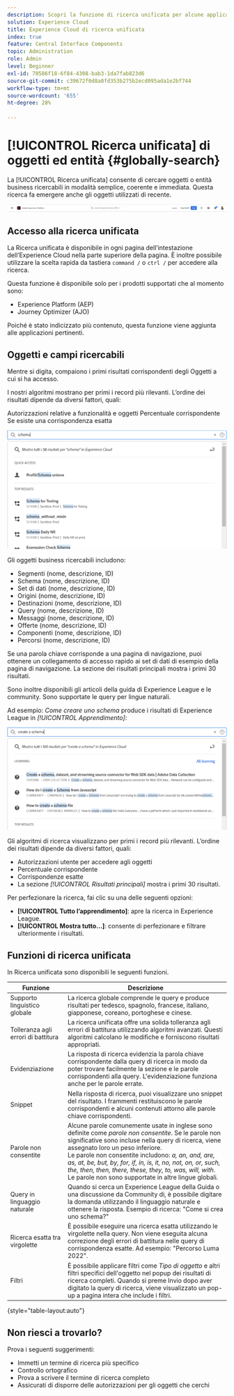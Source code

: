 ```yaml
---
description: Scopri la funzione di ricerca unificata per alcune applicazioni in Experience Cloud.
solution: Experience Cloud
title: Experience Cloud di ricerca unificata
index: true
feature: Central Interface Components
topic: Administration
role: Admin
level: Beginner
exl-id: 70586f18-6f84-4308-bab3-1da7fab823d6
source-git-commit: c39672f0d8a0fd353b275b2ecd095ada1e2bf744
workflow-type: tm+mt
source-wordcount: '655'
ht-degree: 28%

---
```


# [!UICONTROL Ricerca unificata] di oggetti ed entità {#globally-search}

La [!UICONTROL Ricerca unificata] consente di cercare oggetti o entità business ricercabili in modalità semplice, coerente e immediata. Questa ricerca fa emergere anche gli oggetti utilizzati di recente.

![Ricerca globale di oggetti ed entità](../assets/platform-search.png)

## Accesso alla ricerca unificata

La Ricerca unificata è disponibile in ogni pagina dell’intestazione dell’Experience Cloud nella parte superiore della pagina. È inoltre possibile utilizzare la scelta rapida da tastiera `command /` o `ctrl /` per accedere alla ricerca.

Questa funzione è disponibile solo per i prodotti supportati che al momento sono:

* Experience Platform (AEP)
* Journey Optimizer (AJO)

Poiché è stato indicizzato più contenuto, questa funzione viene aggiunta alle applicazioni pertinenti.

## Oggetti e campi ricercabili

Mentre si digita, compaiono i primi risultati corrispondenti degli Oggetti a cui si ha accesso.

I nostri algoritmi mostrano per primi i record più rilevanti. L’ordine dei risultati dipende da diversi fattori, quali:

Autorizzazioni relative a funzionalità e oggetti
Percentuale corrispondente
Se esiste una corrispondenza esatta

![Ricerca unificata in Experience Cloud](../assets/unified-search-results.png)

Gli oggetti business ricercabili includono:

* Segmenti (nome, descrizione, ID)
* Schema (nome, descrizione, ID)
* Set di dati (nome, descrizione, ID)
* Origini (nome, descrizione, ID)
* Destinazioni (nome, descrizione, ID)
* Query (nome, descrizione, ID)
* Messaggi (nome, descrizione, ID)
* Offerte (nome, descrizione, ID)
* Componenti (nome, descrizione, ID)
* Percorsi (nome, descrizione, ID)

Se una parola chiave corrisponde a una pagina di navigazione, puoi ottenere un collegamento di accesso rapido ai set di dati di esempio della pagina di navigazione. La sezione dei risultati principali mostra i primi 30 risultati.

Sono inoltre disponibili gli articoli della guida di Experience League e le community. Sono supportate le query per lingue naturali.

Ad esempio: _Come creare uno schema_ produce i risultati di Experience League in _[!UICONTROL Apprendimento]_:

![Aiuto per la ricerca unificata in Experience Cloud](../assets/unified-search-learning.png)

Gli algoritmi di ricerca visualizzano per primi i record più rilevanti. L’ordine dei risultati dipende da diversi fattori, quali:

* Autorizzazioni utente per accedere agli oggetti
* Percentuale corrispondente
* Corrispondenze esatte
* La sezione _[!UICONTROL Risultati principali]_ mostra i primi 30 risultati.

Per perfezionare la ricerca, fai clic su una delle seguenti opzioni:

* **[!UICONTROL Tutto l’apprendimento]**: apre la ricerca in Experience League.
* **[!UICONTROL Mostra tutto...]**: consente di perfezionare e filtrare ulteriormente i risultati.

## Funzioni di ricerca unificata

In Ricerca unificata sono disponibili le seguenti funzioni.

| Funzione | Descrizione |
| ------- | ------- |
| Supporto linguistico globale | La ricerca globale comprende le query e produce risultati per tedesco, spagnolo, francese, italiano, giapponese, coreano, portoghese e cinese. |
| Tolleranza agli errori di battitura | La ricerca unificata offre una solida tolleranza agli errori di battitura utilizzando algoritmi avanzati. Questi algoritmi calcolano le modifiche e forniscono risultati appropriati. |
| Evidenziazione | La risposta di ricerca evidenzia la parola chiave corrispondente dalla query di ricerca in modo da poter trovare facilmente la sezione e le parole corrispondenti alla query. L&#39;evidenziazione funziona anche per le parole errate. |
| Snippet | Nella risposta di ricerca, puoi visualizzare uno snippet del risultato. I frammenti restituiscono le parole corrispondenti e alcuni contenuti attorno alle parole chiave corrispondenti. |
| Parole non consentite | Alcune parole comunemente usate in inglese sono definite come _parole non consentite_. Se le parole non significative sono incluse nella query di ricerca, viene assegnato loro un peso inferiore. <br>Le parole non consentite includono: _a, an, and, are, as, at, be, but, by, for, if, in, is, it, no, not, on, or, such, the, then, then, there, these, they, to, was, will, with_. <br>Le parole non sono supportate in altre lingue globali. |
| Query in linguaggio naturale | Quando si cerca un Experience League della Guida o una discussione da Community di, è possibile digitare la domanda utilizzando il linguaggio naturale e ottenere la risposta. Esempio di ricerca: &quot;Come si crea uno schema?&quot; |
| Ricerca esatta tra virgolette | È possibile eseguire una ricerca esatta utilizzando le virgolette nella query. Non viene eseguita alcuna correzione degli errori di battitura nelle query di corrispondenza esatte. Ad esempio: &quot;Percorso Luma 2022&quot;. |
| Filtri | È possibile applicare filtri come _Tipo di oggetto_ e altri filtri specifici dell&#39;oggetto nel popup dei risultati di ricerca completi. Quando si preme Invio dopo aver digitato la query di ricerca, viene visualizzato un pop-up a pagina intera che include i filtri. |

{style="table-layout:auto"}

## Non riesci a trovarlo?

Prova i seguenti suggerimenti:

* Immetti un termine di ricerca più specifico
* Controllo ortografico
* Prova a scrivere il termine di ricerca completo
* Assicurati di disporre delle autorizzazioni per gli oggetti che cerchi
